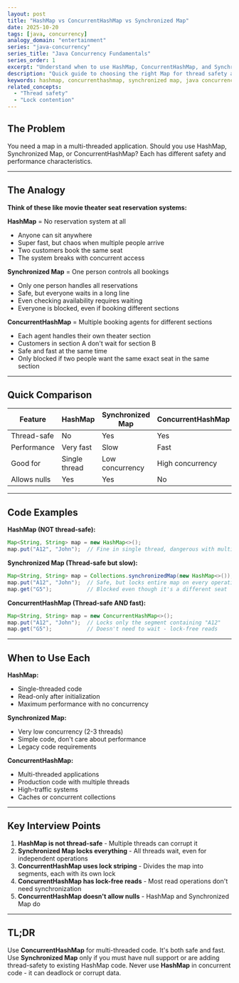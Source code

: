 ```yaml
---
layout: post
title: "HashMap vs ConcurrentHashMap vs Synchronized Map"
date: 2025-10-20
tags: [java, concurrency]
analogy_domain: "entertainment"
series: "java-concurrency"
series_title: "Java Concurrency Fundamentals"
series_order: 1
excerpt: "Understand when to use HashMap, ConcurrentHashMap, and Synchronized Map. Learn the key differences for multi-threaded Java applications."
description: "Quick guide to choosing the right Map for thread safety and performance in Java."
keywords: hashmap, concurrenthashmap, synchronized map, java concurrency, thread safety
related_concepts:
  - "Thread safety"
  - "Lock contention"
---
```


## The Problem

You need a map in a multi-threaded application. Should you use HashMap, Synchronized Map, or ConcurrentHashMap? Each has different safety and performance characteristics.

---

## The Analogy

**Think of these like movie theater seat reservation systems:**

**HashMap** = No reservation system at all
- Anyone can sit anywhere
- Super fast, but chaos when multiple people arrive
- Two customers book the same seat
- The system breaks with concurrent access

**Synchronized Map** = One person controls all bookings
- Only one person handles all reservations
- Safe, but everyone waits in a long line
- Even checking availability requires waiting
- Everyone is blocked, even if booking different sections

**ConcurrentHashMap** = Multiple booking agents for different sections
- Each agent handles their own theater section
- Customers in section A don't wait for section B
- Safe and fast at the same time
- Only blocked if two people want the same exact seat in the same section

---

## Quick Comparison

| Feature | HashMap | Synchronized Map | ConcurrentHashMap |
|---------|---------|------------------|-------------------|
| Thread-safe | No | Yes | Yes |
| Performance | Very fast | Slow | Fast |
| Good for | Single thread | Low concurrency | High concurrency |
| Allows nulls | Yes | Yes | No |

---

## Code Examples

**HashMap (NOT thread-safe):**
```java
Map<String, String> map = new HashMap<>();
map.put("A12", "John");  // Fine in single thread, dangerous with multiple threads
```

**Synchronized Map (Thread-safe but slow):**
```java
Map<String, String> map = Collections.synchronizedMap(new HashMap<>());
map.put("A12", "John");  // Safe, but locks entire map on every operation
map.get("G5");           // Blocked even though it's a different seat
```

**ConcurrentHashMap (Thread-safe AND fast):**
```java
Map<String, String> map = new ConcurrentHashMap<>();
map.put("A12", "John");  // Locks only the segment containing "A12"
map.get("G5");           // Doesn't need to wait - lock-free reads
```

---

## When to Use Each

**HashMap:**
- Single-threaded code
- Read-only after initialization
- Maximum performance with no concurrency

**Synchronized Map:**
- Very low concurrency (2-3 threads)
- Simple code, don't care about performance
- Legacy code requirements

**ConcurrentHashMap:**
- Multi-threaded applications
- Production code with multiple threads
- High-traffic systems
- Caches or concurrent collections

---

## Key Interview Points

1. **HashMap is not thread-safe** - Multiple threads can corrupt it
2. **Synchronized Map locks everything** - All threads wait, even for independent operations
3. **ConcurrentHashMap uses lock striping** - Divides the map into segments, each with its own lock
4. **ConcurrentHashMap has lock-free reads** - Most read operations don't need synchronization
5. **ConcurrentHashMap doesn't allow nulls** - HashMap and Synchronized Map do

---

## TL;DR

Use **ConcurrentHashMap** for multi-threaded code. It's both safe and fast. Use **Synchronized Map** only if you must have null support or are adding thread-safety to existing HashMap code. Never use **HashMap** in concurrent code - it can deadlock or corrupt data.
